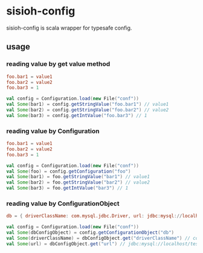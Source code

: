 sisioh-config
=============

sisioh-config is scala wrapper for typesafe config.

## usage

### reading value by get value method

``` conf/application.conf
foo.bar1 = value1
foo.bar2 = value2
foo.bar3 = 1
```

```scala
val config = Configuration.load(new File("conf"))
val Some(bar1) = config.getStringValue("foo.bar1") // value1
val Some(bar2) = config.getStringValue("foo.bar2") // value2
val Some(bar3) = config.getIntValue("foo.bar3") // 1
```

### reading value by Configuration

``` conf/application.conf
foo.bar1 = value1
foo.bar2 = value2
foo.bar3 = 1
```

```scala
val config = Configuration.load(new File("conf"))
val Some(foo) = config.getConfiguration("foo")
val Some(bar1) = foo.getStringValue("bar1") // value1
val Some(bar2) = foo.getStringValue("bar2") // value2
val Some(bar3) = foo.getIntValue("bar3") // 1
```

### reading value by ConfigurationObject

``` conf/application.conf
db = { driverClassName: com.mysql.jdbc.Driver, url: jdbc:mysql://localhost/test }
```

```scala
val config = Configuration.load(new File("conf"))
val Some(dbConfigObject) = config.getConfigurationObject("db")
val Some(driverClassName) = dbConfigObject.get("driverClassName") // com.mysql.jdbc.Driver
val Some(url) = dbConfigObject.get("url") // jdbc:mysql://localhost/test
```

